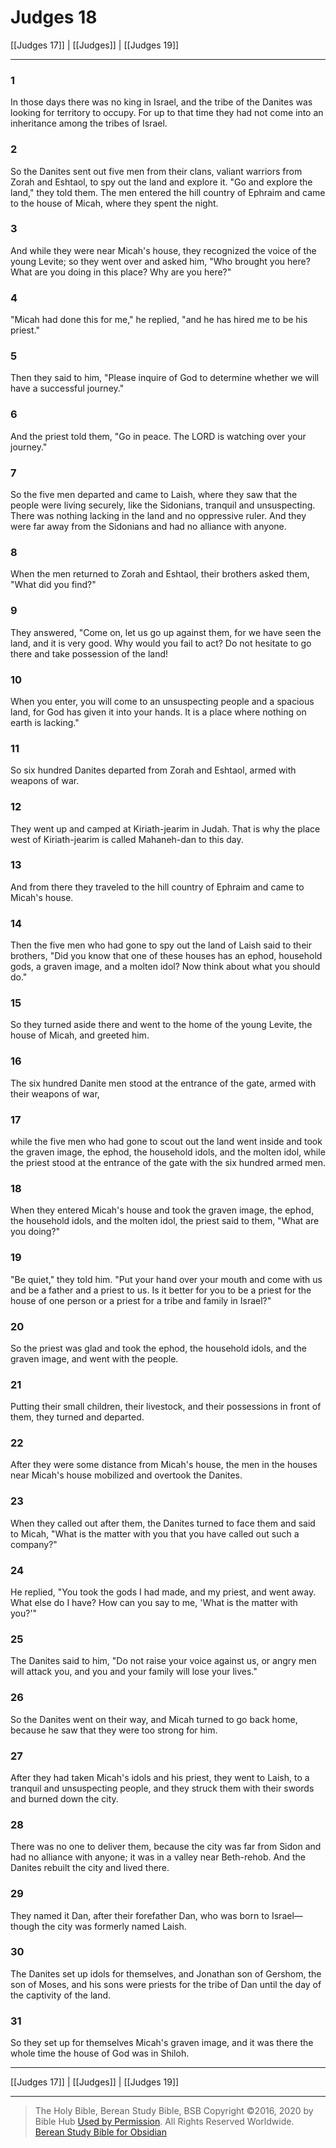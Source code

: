 # Judges 18

[[Judges 17]] | [[Judges]] | [[Judges 19]]

---

### 1
In those days there was no king in Israel, and the tribe of the Danites was looking for territory to occupy. For up to that time they had not come into an inheritance among the tribes of Israel.

### 2
So the Danites sent out five men from their clans, valiant warriors from Zorah and Eshtaol, to spy out the land and explore it. "Go and explore the land," they told them. The men entered the hill country of Ephraim and came to the house of Micah, where they spent the night.

### 3
And while they were near Micah's house, they recognized the voice of the young Levite; so they went over and asked him, "Who brought you here? What are you doing in this place? Why are you here?"

### 4
"Micah had done this for me," he replied, "and he has hired me to be his priest."

### 5
Then they said to him, "Please inquire of God to determine whether we will have a successful journey."

### 6
And the priest told them, "Go in peace. The LORD is watching over your journey."

### 7
So the five men departed and came to Laish, where they saw that the people were living securely, like the Sidonians, tranquil and unsuspecting. There was nothing lacking in the land and no oppressive ruler. And they were far away from the Sidonians and had no alliance with anyone.

### 8
When the men returned to Zorah and Eshtaol, their brothers asked them, "What did you find?"

### 9
They answered, "Come on, let us go up against them, for we have seen the land, and it is very good. Why would you fail to act? Do not hesitate to go there and take possession of the land!

### 10
When you enter, you will come to an unsuspecting people and a spacious land, for God has given it into your hands. It is a place where nothing on earth is lacking."

### 11
So six hundred Danites departed from Zorah and Eshtaol, armed with weapons of war.

### 12
They went up and camped at Kiriath-jearim in Judah. That is why the place west of Kiriath-jearim is called Mahaneh-dan to this day.

### 13
And from there they traveled to the hill country of Ephraim and came to Micah's house.

### 14
Then the five men who had gone to spy out the land of Laish said to their brothers, "Did you know that one of these houses has an ephod, household gods, a graven image, and a molten idol? Now think about what you should do."

### 15
So they turned aside there and went to the home of the young Levite, the house of Micah, and greeted him.

### 16
The six hundred Danite men stood at the entrance of the gate, armed with their weapons of war,

### 17
while the five men who had gone to scout out the land went inside and took the graven image, the ephod, the household idols, and the molten idol, while the priest stood at the entrance of the gate with the six hundred armed men.

### 18
When they entered Micah's house and took the graven image, the ephod, the household idols, and the molten idol, the priest said to them, "What are you doing?"

### 19
"Be quiet," they told him. "Put your hand over your mouth and come with us and be a father and a priest to us. Is it better for you to be a priest for the house of one person or a priest for a tribe and family in Israel?"

### 20
So the priest was glad and took the ephod, the household idols, and the graven image, and went with the people.

### 21
Putting their small children, their livestock, and their possessions in front of them, they turned and departed.

### 22
After they were some distance from Micah's house, the men in the houses near Micah's house mobilized and overtook the Danites.

### 23
When they called out after them, the Danites turned to face them and said to Micah, "What is the matter with you that you have called out such a company?"

### 24
He replied, "You took the gods I had made, and my priest, and went away. What else do I have? How can you say to me, 'What is the matter with you?'"

### 25
The Danites said to him, "Do not raise your voice against us, or angry men will attack you, and you and your family will lose your lives."

### 26
So the Danites went on their way, and Micah turned to go back home, because he saw that they were too strong for him.

### 27
After they had taken Micah's idols and his priest, they went to Laish, to a tranquil and unsuspecting people, and they struck them with their swords and burned down the city.

### 28
There was no one to deliver them, because the city was far from Sidon and had no alliance with anyone; it was in a valley near Beth-rehob. And the Danites rebuilt the city and lived there.

### 29
They named it Dan, after their forefather Dan, who was born to Israel—though the city was formerly named Laish.

### 30
The Danites set up idols for themselves, and Jonathan son of Gershom, the son of Moses, and his sons were priests for the tribe of Dan until the day of the captivity of the land.

### 31
So they set up for themselves Micah's graven image, and it was there the whole time the house of God was in Shiloh.

---

[[Judges 17]] | [[Judges]] | [[Judges 19]]

---

> The Holy Bible, Berean Study Bible, BSB
> Copyright &copy;2016, 2020 by Bible Hub
> [Used by Permission](https://berean.bible/terms.htm). All Rights Reserved Worldwide.
> [Berean Study Bible for Obsidian](https://github.com/gapmiss/berean-study-bible-for-obsidian)</small>

